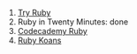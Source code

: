1. [Try Ruby](https://github.com/kobzarslv/kottans_web_test/blob/master/task_3/task_3_screenshot_1.png)
2. Ruby in Twenty Minutes: done
3. [Codecademy Ruby](https://github.com/kobzarslv/kottans_web_test/blob/master/task_3/task_3_screenshot_2.jpg)
4. [Ruby Koans](https://github.com/kobzarslv/kottans_web_test/blob/master/task_3/task_3_screenshot_3.jpg)
